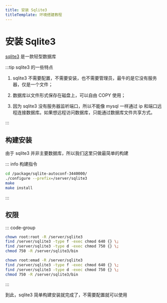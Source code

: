 ```yaml
---
title: 安装 Sqlite3
titleTemplate: 环境搭建教程
---
```


# 安装 Sqlite3

[sqlite3](https://www.sqlite.org) 是一款轻型数据库

:::tip sqlite3 的一些特点

1. sqlite3 不需要配置，不需要安装，也不需要管理员，最牛的是它没有服务器，仅是一个文件；

2. 数据库以文件形式保存在磁盘上，可以自由 COPY 使用；

3. 因为 sqlite3 没有服务器监听端口，所以不能像 mysql 一样通过 ip 和端口远程连接数据库。如果想远程访问数据库，只能通过数据库文件共享方式。

:::

## 构建安装

由于 sqlite3 并非主要数据库，所以我们这里只做最简单的构建

::: info 构建指令

```bash
cd /package/sqlite-autoconf-3440000/
./configure --prefix=/server/sqlite3
make
make install
```

:::

## 权限

::: code-group

```bash [部署]
chown root:root -R /server/sqlite3
find /server/sqlite3 -type f -exec chmod 640 {} \;
find /server/sqlite3 -type d -exec chmod 750 {} \;
chmod 750 -R /server/sqlite3/bin
```

```bash [开发]
chown root:emad -R /server/sqlite3
find /server/sqlite3 -type f -exec chmod 640 {} \;
find /server/sqlite3 -type d -exec chmod 750 {} \;
chmod 750 -R /server/sqlite3/bin
```

:::

到此，sqlite3 简单构建安装就完成了，不需要配置就可以使用
